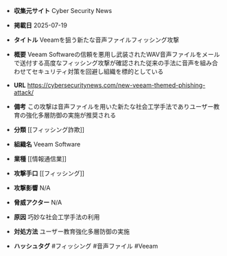 - **収集元サイト**
Cyber Security News

- **掲載日**
2025-07-19

- **タイトル**
Veeamを狙う新たな音声ファイルフィッシング攻撃

- **概要**
Veeam Softwareの信頼を悪用し武装されたWAV音声ファイルをメールで送付する高度なフィッシング攻撃が確認された従来の手法に音声を組み合わせてセキュリティ対策を回避し組織を標的としている

- **URL**
https://cybersecuritynews.com/new-veeam-themed-phishing-attack/

- **備考**
この攻撃は音声ファイルを用いた新たな社会工学手法でありユーザー教育の強化多層防御の実施が推奨される

- **分類**
[[フィッシング詐欺]]

- **組織名**
Veeam Software

- **業種**
[[情報通信業]]

- **攻撃手口**
[[フィッシング]]

- **攻撃影響**
N/A

- **脅威アクター**
N/A

- **原因**
巧妙な社会工学手法の利用

- **対処方法**
ユーザー教育強化多層防御の実施

- **ハッシュタグ**
#フィッシング #音声ファイル #Veeam

